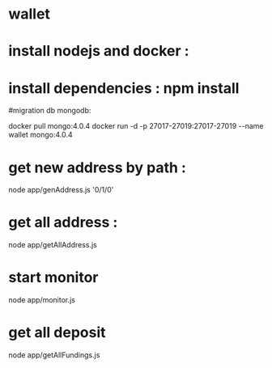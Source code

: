 # wallet

# install nodejs and docker :

# install dependencies : npm install

#migration db mongodb:

docker pull mongo:4.0.4
docker run -d -p 27017-27019:27017-27019 --name wallet mongo:4.0.4

# get new address by path :

node app/genAddress.js '0/1/0'

# get all address  :



node app/getAllAddress.js

# start monitor

node app/monitor.js 

# get all deposit 

node app/getAllFundings.js




